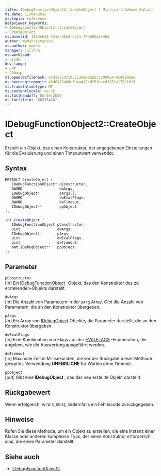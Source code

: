 ```yaml
---
title: IDebugFunctionObject2::CreateObject | Microsoft-Dokumentation
ms.date: 11/04/2016
ms.topic: reference
helpviewer_keywords:
- IDebugFunctionObject2::CreateObject
- CreateObject
ms.assetid: 148de615-941e-4b64-ab11-75b692aae465
author: madskristensen
ms.author: madsk
manager: jillfra
ms.workload:
- vssdk
dev_langs:
- CPP
- CSharp
ms.openlocfilehash: 87d1c2cd71b57136e26a2bc30004547dc4b8dee5
ms.sourcegitcommit: 40d612240dc5bea418cd27fdacdf85ea177e2df3
ms.translationtype: MT
ms.contentlocale: de-DE
ms.lasthandoff: 05/29/2019
ms.locfileid: "66313424"
---
```

# <a name="idebugfunctionobject2createobject"></a>IDebugFunctionObject2::CreateObject
Erstellt ein Objekt, das einen Konstruktor, der angegebenen Einstellungen für die Evaluierung und einen Timeoutwert verwendet.

## <a name="syntax"></a>Syntax

```cpp
HRESULT CreateObject (
   IDebugFunctionObject* pConstructor,
   DWORD                 dwArgs,
   IDebugObject*         pArgs[],
   DWORD                 dwEvalFlags,
   DWORD                 dwTimeout,
   IDebugObject**        ppObject
);
```

```csharp
int CreateObject (
   IDebugFunctionObject pConstructor,
   uint                 dwArgs,
   IDebugObject[]       pArgs,
   uint                 dwEvalFlags,
   uint                 dwTimeout,
   out IDebugObject**   ppObject
);
```

## <a name="parameters"></a>Parameter
`pConstructor`\
[in] Ein [IDebugFunctionObject](../../../extensibility/debugger/reference/idebugfunctionobject.md) -Objekt, das den Konstruktor des zu erstellenden-Objekts darstellt.

`dwArgs`\
[in] Die Anzahl von Parametern in der `pArg` Array. Gibt die Anzahl von Parametern, die an den Konstruktor übergeben.

`pArgs`\
[in] Ein Array von [IDebugObject](../../../extensibility/debugger/reference/idebugobject.md) Objekte, die Parameter darstellt, die an den Konstruktor übergeben.

`dwEvalFlags`\
[in] Eine Kombination von Flags aus der [EVALFLAGS](../../../extensibility/debugger/reference/evalflags.md) -Enumeration, die angeben, wie die Auswertung ausgeführt werden.

`dwTimeout`\
[in] Maximale Zeit in Millisekunden, die vor der Rückgabe dieser Methode gewartet. Verwendung **UNENDLICHE** für Warten ohne Timeout.

`ppObject`\
[out] Gibt eine **IDebugObject** , das das neu erstellte Objekt darstellt.

## <a name="return-value"></a>Rückgabewert
 Wenn erfolgreich, wird `S_OK`ist, andernfalls ein Fehlercode zurückgegeben.

## <a name="remarks"></a>Hinweise
 Rufen Sie diese Methode, um ein Objekt zu erstellen, die eine Instanz einer Klasse oder anderen komplexen Typs, der einen Konstruktor erforderlich sind, die einen Parameter darstellt.

## <a name="see-also"></a>Siehe auch
- [IDebugFunctionObject2](../../../extensibility/debugger/reference/idebugfunctionobject2.md)